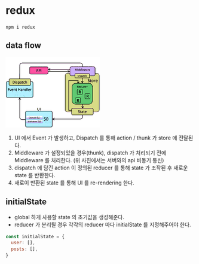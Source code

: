 # redux
```
npm i redux
```


## data flow
<img src="./redux_dataFlow.gif" width="50%">

1. UI 에서 Event 가 발생하고, Dispatch 를 통해 action / thunk 가 store 에 전달된다.
2. Middleware 가 설정되있을 경우(thunk), dispatch 가 처리되기 전에 Middleware 를 처리한다. (위 사진에서는 서버와의 api 비동기 통신)
3. dispatch 에 담긴 action 이 정의된 reducer 를 통해 state 가 조작된 후 새로운 state 를 반환한다.
4. 새로이 반환된 state 를 통해 UI 를 re-rendering 한다.


## initialState
+ global 하게 사용할 state 의 초기값을 생성해준다.
+ reducer 가 분리될 경우 각각의 reducer 마다 initialState 를 지정해주어야 한다.
``` javascript
const initialState = {
  user: [],
  posts: [],
}
```

## 
